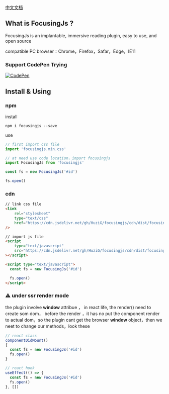 <a href="./README.md">中文文档</a>

## What is FocusingJs ?

FocusingJs is an implantable, immersive reading plugin, easy to use, and open source

compatible PC browser：Chrome，Firefox，Safar，Edge，IE11

### Support CodePen Trying

[![CodePen](https://img.shields.io/badge/-CodePen-000000?style=for-the-badge&logo=CodePen&logoColor=ffffff)](https://codepen.io/huzig/pen/xxPxBdj)

## Install & Using

### npm
install
```
npm i focusingjs --save
```
use
```js
// first import css file
import 'focusingjs.min.css'

// at need use code location，import focusingjs
import FocusingJs from 'focusingjs'

const fs = new FocusingJs('#id')

fs.open()
```

### cdn
```html
// link css file
<link
    rel="stylesheet"
    type="text/css"
    href="https://cdn.jsdelivr.net/gh/HuziG/focusingjs/cdn/dist/focusingjs.min.css"
/>

// import js file
<script
    type="text/javascript"
    src="https://cdn.jsdelivr.net/gh/HuziG/focusingjs/cdn/dist/focusingjs.min.js"
></script>

<script type="text/javascript">
  const fs = new FocusingJs('#id')

  fs.open()
</script>  
```

### ⚠️ under ssr render mode

the plugin involve **window** attribue ， in react life, the render() need to create som dom，
before the render ，it has no put the component render to actual dom，so the plugin cant get the browser **window** object，then we neet to change our methods，look these

```js
// react class
componentDidMount()
{
  const fs = new FocusingJs('#id')
  fs.open()
}

// react hook
useEffect(() => {
  const fs = new FocusingJs('#id')
  fs.open()
}, [])
```


[//]: # (# 安装视频)

[//]: # (可以通过视频，更加直观地去学习使用)
